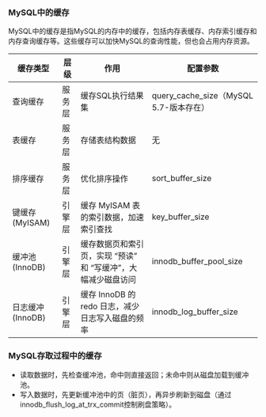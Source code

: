 ### MySQL中的缓存

MySQL中的缓存是指MySQL的内存中的缓存，包括内存表缓存、内存索引缓存和内存查询缓存等。这些缓存可以加快MySQL的查询性能，但也会占用内存资源。

| 缓存类型         | 层级  | 作用                                 | 配置参数                             |
|--------------|-----|------------------------------------|----------------------------------|
| 查询缓存         | 服务层 | 缓存SQL执行结果集                         | query_cache_size（MySQL 5.7-版本存在） |
| 表缓存          | 服务层 | 存储表结构数据                            | 无                                |
| 排序缓存         | 服务层 | 优化排序操作                             | sort_buffer_size                 |
| 键缓存(MyISAM)  | 引擎层 | 缓存 MyISAM 表的索引数据，加速索引查找            | key_buffer_size                  |
| 缓冲池(InnoDB)  | 引擎层 | 缓存数据页和索引页，实现 “预读” 和 “写缓冲”，大幅减少磁盘访问 | innodb_buffer_pool_size          |
| 日志缓冲(InnoDB) | 引擎层 | 缓存 InnoDB 的 redo 日志，减少日志写入磁盘的频率    | innodb_log_buffer_size           |

### MySQL存取过程中的缓存

- 读取数据时，先检查缓冲池，命中则直接返回；未命中则从磁盘加载到缓冲池。
- 写入数据时，先更新缓冲池中的页（脏页），再异步刷新到磁盘（通过innodb_flush_log_at_trx_commit控制刷盘策略）。
